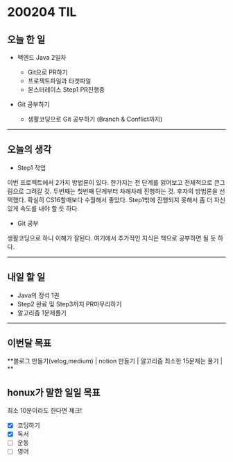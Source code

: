 # 200204 TIL



## 오늘 한 일

- 백엔드 Java 2일차
  - Git으로 PR하기
  - 프로젝트파일과 타겟파일
  - 몬스터레이스 Step1 PR진행중

- Git 공부하기
  - 생활코딩으로 Git 공부하기 (Branch & Conflict까지)
  



---



## 오늘의 생각

- Step1 작업

이번 프로젝트에서 2가지 방법론이 있다. 한가지는 전 단계를 읽어보고 전체적으로 큰그림으로 그려갈 것.
두번째는 첫번째 단계부터 차례차례 진행하는 것. 후자의 방법론을 선택했다. 확실히 CS16할때보다 수월해서 좋았다. Step1밖에 진행되지 못해서 좀 더 자신있게 속도를 내야 할 듯 하다.

- Git 공부

생활코딩으로 하니 이해가 잘된다. 여기에서 추가적인 지식은 책으로 공부하면 될 듯 하다.



---



## 내일 할 일

- Java의 정석 1권
- Step2 완료 및 Step3까지 PR마무리하기
- 알고리즘 1문제풀기

---



## 이번달 목표

**블로그 만들기(velog,medium) | notion 만들기 | 알고리즘 최소한 15문제는 풀기 | **



## honux가 말한 일일 목표

최소 10분이라도 한다면 체크!

- [x] 코딩하기
- [x] 독서
- [ ] 운동
- [ ] 영어
